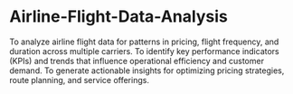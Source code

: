 # Airline-Flight-Data-Analysis
To analyze airline flight data for patterns in pricing, flight frequency, and duration across multiple carriers. To identify key performance indicators (KPIs) and trends that influence operational efficiency and customer demand. To generate actionable insights for optimizing pricing strategies, route planning, and service offerings.
